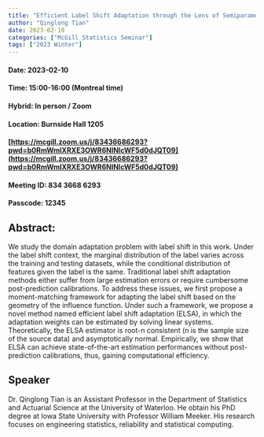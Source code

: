 ```yaml
---
title: "Efficient Label Shift Adaptation through the Lens of Semiparametric Models"
author: "Qinglong Tian"
date: 2023-02-10
categories: ["McGill Statistics Seminar"]
tags: ["2023 Winter"]
---
```


#### Date: 2023-02-10
#### Time: 15:00-16:00 (Montreal time)

#### Hybrid: In person / Zoom
#### Location: Burnside Hall 1205

#### [https://mcgill.zoom.us/j/83436686293?pwd=b0RmWmlXRXE3OWR6NlNIcWF5d0dJQT09](https://mcgill.zoom.us/j/83436686293?pwd=b0RmWmlXRXE3OWR6NlNIcWF5d0dJQT09)
#### Meeting ID: 834 3668 6293
#### Passcode: 12345



## Abstract:

We study the domain adaptation problem with label shift in this work. Under the label shift context, the marginal distribution of the label varies across the training and testing datasets, while the conditional distribution of features given the label is the same. Traditional label shift adaptation methods either suffer from large estimation errors or require cumbersome post-prediction calibrations. To address these issues, we first propose a moment-matching framework for adapting the label shift based on the geometry of the influence function. Under such a framework, we propose a novel method named efficient label shift adaptation (ELSA), in which the adaptation weights can be estimated by solving linear systems. Theoretically, the ELSA estimator is root-n consistent (n is the sample size of the source data) and asymptotically normal. Empirically, we show that ELSA can achieve state-of-the-art estimation performances without post-prediction calibrations, thus, gaining computational efficiency.

## Speaker

Dr. Qinglong Tian is an Assistant Professor in the Department of Statistics and Actuarial Science at the University of Waterloo. He obtain his PhD degree at Iowa State University with Professor William Meeker. His research focuses on engineering statistics, reliability and statistical computing.
